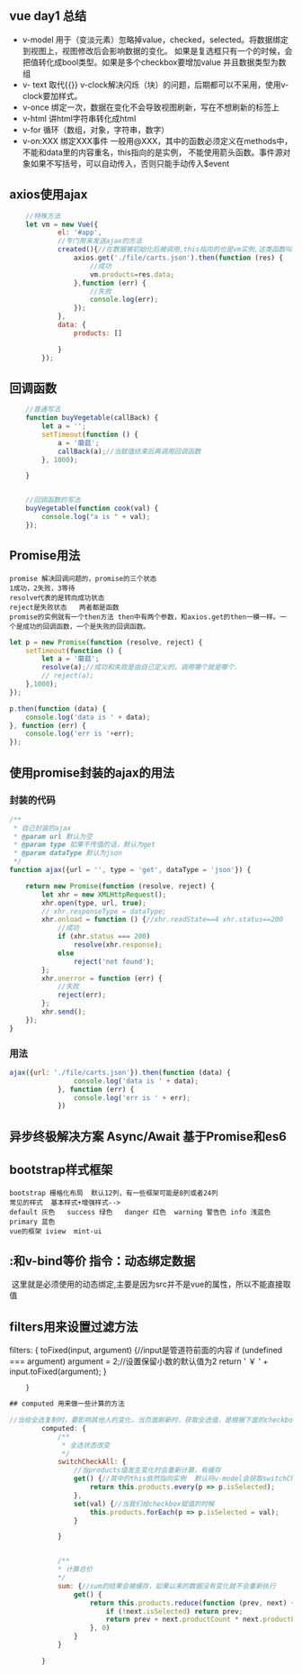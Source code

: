 ## vue day1 总结

   - v-model 用于（变淡元素）忽略掉value，checked，selected。将数据绑定到视图上，视图修改后会影响数据的变化。
    如果是复选框只有一个的时候，会把值转化成bool类型。如果是多个checkbox要增加value 并且数据类型为数组
   - v- text 取代{{}} v-clock解决闪烁（块）的问题，后期都可以不采用，使用v-clock要加样式。
   - v-once 绑定一次，数据在变化不会导致视图刷新，写在不想刷新的标签上
   - v-html 讲html字符串转化成html
   - v-for 循环（数组，对象，字符串，数字）
   - v-on:XXX 绑定XXX事件  一般用@XXX，其中的函数必须定义在methods中，不能和data里的内容重名，this指向的是实例，
   不能使用箭头函数。事件源对象如果不写括号，可以自动传入，否则只能手动传入$event




## axios使用ajax

```javascript
    //特殊方法
    let vm = new Vue({
            el: '#app',
            //专门用来发送ajax的方法
            created(){//在数据被初始化后被调用,this指向的也是vm实例,这类函数叫做钩子函数
                axios.get('./file/carts.json').then(function (res) {
                    //成功
                    vm.products=res.data;
                },function (err) {
                    //失败
                    console.log(err);
                });
            },
            data: {
                products: []

            }
        });
```




## 回调函数
```javascript
    //普通写法
    function buyVegetable(callBack) {
        let a = '';
        setTimeout(function () {
            a = '蘑菇';
            callBack(a);//当赋值结束后再调用回调函数
        }, 1000);

    }


    //回调函数的写法
    buyVegetable(function cook(val) {
        console.log("a is " + val);
    });

```

## Promise用法
    promise 解决回调问题的，promise的三个状态
    1成功，2失败，3等待
    resolve代表的是转向成功状态
    reject是失败状态   两者都是函数
    promise的实例就有一个then方法 then中有两个参数，和axios.get的then一模一样。一个是成功的回调函数，一个是失败的回调函数。

```javascript
let p = new Promise(function (resolve, reject) {
    setTimeout(function () {
        let a = '蘑菇';
        resolve(a);//成功和失败是由自己定义的，调用哪个就是哪个.
        // reject(a);
    },1000);
});

p.then(function (data) {
    console.log('data is ' + data);
}, function (err) {
    console.log('err is '+err);
});

```

## 使用promise封装的ajax的用法
### 封装的代码
```javascript
/**
 * 自己封装的ajax
 * @param url 默认为空
 * @param type 如果不传值的话，默认为get
 * @param dataType 默认为json
 */
function ajax({url = '', type = 'get', dataType = 'json'}) {

    return new Promise(function (resolve, reject) {
        let xhr = new XMLHttpRequest();
        xhr.open(type, url, true);
        // xhr.responseType = dataType;
        xhr.onload = function () {//xhr.readState==4 xhr.status==200
            //成功
            if (xhr.status === 200)
                resolve(xhr.response);
            else
                reject('not found');
        };
        xhr.onerror = function (err) {
            //失败
            reject(err);
        };
        xhr.send();
    });
}
```
### 用法
```javascript
ajax({url: './file/carts.json'}).then(function (data) {
                console.log('data is ' + data);
            }, function (err) {
                console.log('err is ' + err);
            })
```

## 异步终极解决方案 Async/Await 基于Promise和es6

## bootstrap样式框架
    bootstrap 栅格化布局  默认12列，有一些框架可能是8列或者24列
    常见的样式  基本样式+增强样式-->
    default 灰色   success 绿色   danger 红色  warning 警告色 info 浅蓝色  primary 蓝色
    vue的框架 iview  mint-ui

## :和v-bind等价  指令：动态绑定数据
<img :src="product.productImg" :title="product.productName">
这里就是必须使用的动态绑定,主要是因为src并不是vue的属性，所以不能直接取值


## filters用来设置过滤方法
filters: {
            toFixed(input, argument) {//input是管道符前面的内容
                if (undefined === argument)
                    argument = 2;//设置保留小数的默认值为2
                return ' ￥ ' + input.toFixed(argument);
            }

        }


```javascript
## computed 用来做一些计算的方法

//当给全选复制时，要影响其他人的变化，当页面刷新时，获取全选值，是根据下面的checkbox的计算出来的结果给全选赋值
        computed: {
            /**
             * 全选状态改变
             */
            switchCheckAll: {
                //当products值发生变化时会重新计算，有缓存
                get() {//其中的this依然指向实例  默认吗v-model会获取switchCheckAll的值 所以会调用get方法
                    return this.products.every(p => p.isSelected);
                },
                set(val) {//当我们给checkbox赋值的时候
                    this.products.forEach(p => p.isSelected = val);
                }

            }


            /**
            * 计算总价
            */
            sum: {//sum的结果会被缓存，如果以来的数据没有变化就不会重新执行
                get() {
                    return this.products.reduce(function (prev, next) {
                        if (!next.isSelected) return prev;
                        return prev + next.productCount * next.productPrice;
                    }, 0)
                }
            }

        }
```